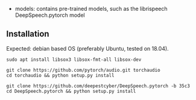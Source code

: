 
- models: contains pre-trained models, such as the librispeech
  	      DeepSpeech.pytorch model

## Installation

Expected: debian based OS (preferably Ubuntu, tested on 18.04).

	sudo apt install libsox3 libsox-fmt-all libsox-dev

	git clone https://github.com/pytorch/audio.git torchaudio
	cd torchaudio && python setup.py install

	git clone https://github.com/deepestcyber/DeepSpeech.pytorch -b 35c3
	cd DeepSpeech.pytorch && python setup.py install
